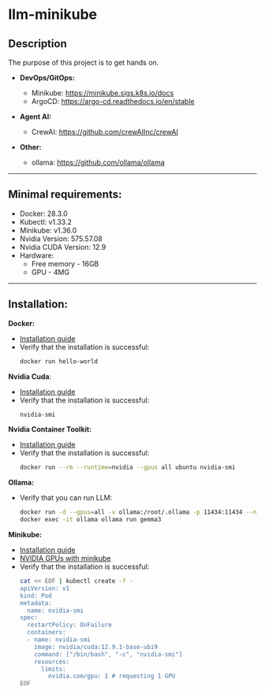 # llm-minikube

## Description
The purpose of this project is to get hands on.

- **DevOps/GitOps:**
  - Minikube: https://minikube.sigs.k8s.io/docs
  - ArgoCD: https://argo-cd.readthedocs.io/en/stable


- **Agent AI:**
  - CrewAI: https://github.com/crewAIInc/crewAI


- **Other:**
  - ollama: https://github.com/ollama/ollama

---

## Minimal requirements:
- Docker: 28.3.0
- Kubectl: v1.33.2
- Minikube: v1.36.0
- Nvidia Version: 575.57.08
- Nvidia CUDA Version: 12.9 
- Hardware: 
  - Free memory - 16GB 
  - GPU - 4MG

---

## Installation:

**Docker:** 
- [Installation guide](https://docs.docker.com/engine/install/ubuntu/)
- Verify that the installation is successful:
  ```bash
  docker run hello-world
  ```

**Nvidia Cuda**:
- [Installation guide](https://docs.nvidia.com/cuda/cuda-installation-guide-linux/)
- Verify that the installation is successful: 
  ```bash
  nvidia-smi
  ```

**Nvidia Container Toolkit:**
- [Installation guide](https://docs.nvidia.com/datacenter/cloud-native/container-toolkit/latest/install-guide.html)
- Verify that the installation is successful: 
  ```bash
  docker run --rm --runtime=nvidia --gpus all ubuntu nvidia-smi
  ```

**Ollama:**
- Verify that you can run LLM:
  ```bash
  docker run -d --gpus=all -v ollama:/root/.ollama -p 11434:11434 --name ollama ollama/ollama
  docker exec -it ollama ollama run gemma3
  ```

**Minikube:**
- [Installation guide](https://minikube.sigs.k8s.io/docs/start/?arch=%2Flinux%2Fx86-64%2Fstable%2Fbinary+download)
- [NVIDIA GPUs with minikube](https://minikube.sigs.k8s.io/docs/tutorials/nvidia/#docker)
- Verify that the installation is successful:
  ```bash
  cat << EOF | kubectl create -f -
  apiVersion: v1
  kind: Pod
  metadata:
    name: nvidia-smi
  spec:
    restartPolicy: OnFailure
    containers:
    - name: nvidia-smi
      image: nvidia/cuda:12.9.1-base-ubi9
      command: ["/bin/bash", "-c", "nvidia-smi"]
      resources:
        limits:
          nvidia.com/gpu: 1 # requesting 1 GPU
  EOF
  ```
